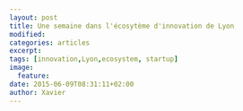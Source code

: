 ```yaml
---
layout: post
title: Une semaine dans l'écosytème d'innovation de Lyon
modified:
categories: articles
excerpt:
tags: [innovation,Lyon,ecosystem, startup]
image:
  feature:
date: 2015-06-09T08:31:11+02:00
author: Xavier
---
```

